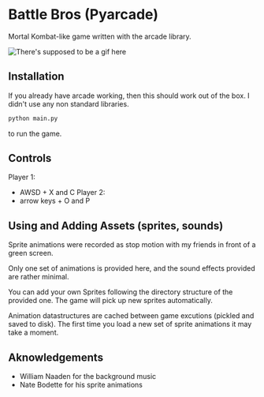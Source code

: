 # Battle Bros (Pyarcade)

Mortal Kombat-like game written with the arcade library.

![There's supposed to be a gif here](./battlebros.gif)

## Installation

If you already have arcade working, then this should work out of the box. I didn't use any non standard libraries.

```bash
python main.py
```

to run the game.

## Controls

Player 1:

* AWSD + X and C
Player 2:
* arrow keys + O and P

## Using and Adding Assets (sprites, sounds)

Sprite animations were recorded as stop motion with my friends in front of a green screen.

Only one set of animations is provided here, and the sound effects provided are rather minimal.

You can add your own Sprites following the directory structure of the provided one. The game will pick up new sprites automatically.

Animation datastructures are cached between game excutions (pickled and saved to disk). The first time you load a new set of sprite animations it may take a moment.

## Aknowledgements

* William Naaden for the background music
* Nate Bodette for his sprite animations

